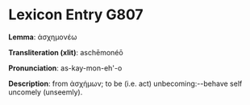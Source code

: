 # Lexicon Entry G807

**Lemma**: ἀσχημονέω

**Transliteration (xlit)**: aschēmonéō

**Pronunciation**: as-kay-mon-eh'-o

**Description**:
from ἀσχήμων; to be (i.e. act) unbecoming:--behave self uncomely (unseemly).
